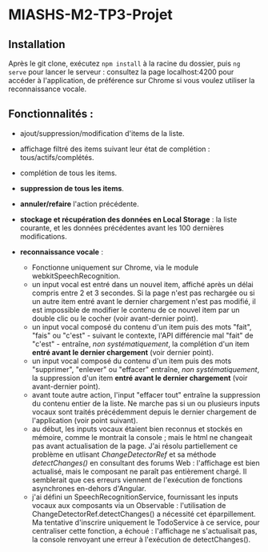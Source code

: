 # MIASHS-M2-TP3-Projet

## Installation
Après le git clone, exécutez `npm install` à la racine du dossier, puis `ng serve` pour lancer le serveur : consultez la page localhost:4200 pour accéder à l'application, de préférence sur Chrome si vous voulez utiliser la reconnaissance vocale.

## Fonctionnalités :
* ajout/suppression/modification d'items de la liste.
* affichage filtré des items suivant leur état de complétion : tous/actifs/complétés.
* complétion de tous les items.
* **suppression de tous les items**.
* **annuler/refaire** l'action précédente.
* **stockage et récupération des données en Local Storage** : la liste courante, et les données précédentes avant les 100 dernières modifications.


* **reconnaissance vocale** :
  * Fonctionne uniquement sur Chrome, via le module webkitSpeechRecognition.
  * un input vocal est entré dans un nouvel item, affiché après un délai compris entre 2 et 3 secondes. Si la page n'est pas rechargée ou si un autre item entré avant le dernier chargement n'est pas modifié, il est impossible de modifier le contenu de ce nouvel item par un double clic ou le cocher (voir avant-dernier point).
  * un input vocal composé du contenu d'un item puis des mots "fait", "fais" ou "c'est" - suivant le contexte, l'API différencie mal "fait" de "c'est" - entraîne, *non systématiquement*, la complétion d'un item **entré avant le dernier chargement** (voir dernier point).
  * un input vocal composé du contenu d'un item puis des mots "supprimer", "enlever" ou "effacer" entraîne, *non systématiquement*, la suppression d'un item **entré avant le dernier chargement** (voir avant-dernier point).
  * avant toute autre action, l'input "effacer tout" entraîne la suppression du contenu entier de la liste. Ne marche pas si un ou      plusieurs inputs vocaux sont traités précédemment depuis le dernier chargement de l'application (voir point suivant).
  * au début, les inputs vocaux étaient bien reconnus et stockés en mémoire, comme le montrait la console ; mais le html ne changeait pas avant actualisation de la page. J'ai résolu partiellement ce problème en utlisant *ChangeDetectorRef* et sa méthode *detectChanges()* en consultant des forums Web : l'affichage est bien actualisé, mais le composant ne paraît pas entièrement chargé. Il semblerait que ces erreurs viennent de l'exécution de fonctions asynchrones en-dehors d'Angular. 
  * j'ai défini un SpeechRecognitionService, fournissant les inputs vocaux aux composants via un Observable : l'utilisation de ChangeDetectorRef.detectChanges() a nécessité cet éparpillement. Ma tentative d'inscrire uniquement le TodoService à ce service, pour centraliser cette fonction, a échoué : l'affichage ne s'actualisait pas, la console renvoyant une erreur à l'exécution de detectChanges().
